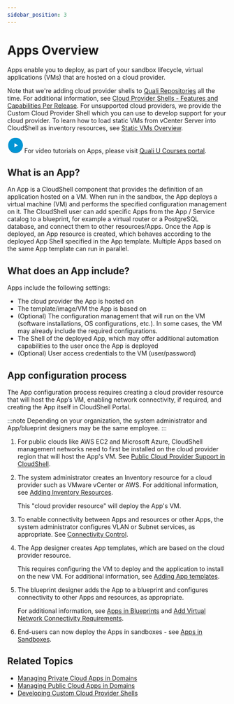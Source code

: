 ```yaml
---
sidebar_position: 3
---
```


# Apps Overview

Apps enable you to deploy, as part of your sandbox lifecycle, virtual applications (VMs) that are hosted on a cloud provider.

Note that we're adding cloud provider shells to [Quali Repositories](https://github.com/orgs/QualiSystems/discussions/categories/integrations) all the time. For additional information, see [Cloud Provider Shells - Features and Capabilities Per Release](https://help.quali.com/Online%20Help/0.0/Portal/Content/Admn/Clp-capabilities.htm). For unsupported cloud providers, we provide the Custom Cloud Provider Shell which you can use to develop support for your cloud provider. To learn how to load static VMs from vCenter Server into CloudShell as inventory resources, see [Static VMs Overview](https://help.quali.com/Online%20Help/0.0/Portal/Content/CSP/LAB-MNG/Features/Static-VMs.htm).

![](/Images/OLH-Images/video-icon.jpg)For video tutorials on Apps, please visit [Quali U Courses portal](https://courses.quali.com/).

## What is an App?

An App is a CloudShell component that provides the definition of an application hosted on a VM. When run in the sandbox, the App deploys a virtual machine (VM) and performs the specified configuration management on it. The CloudShell user can add specific Apps from the App / Service catalog to a blueprint, for example a virtual router or a PostgreSQL database, and connect them to other resources/Apps. Once the App is deployed, an App resource is created, which behaves according to the deployed App Shell specified in the App template. Multiple Apps based on the same App template can run in parallel.

## What does an App include?

Apps include the following settings:

- The cloud provider the App is hosted on
- The template/image/VM the App is based on
- (Optional) The configuration management that will run on the VM (software installations, OS configurations, etc.). In some cases, the VM may already include the required configurations.
- The Shell of the deployed App, which may offer additional automation capabilities to the user once the App is deployed
- (Optional) User access credentials to the VM (user/password)

## App configuration process

The App configuration process requires creating a cloud provider resource that will host the App’s VM, enabling network connectivity, if required, and creating the App itself in CloudShell Portal.

:::note
Depending on your organization, the system administrator and App/blueprint designers may be the same employee.
:::

1. For public clouds like AWS EC2 and Microsoft Azure, CloudShell management networks need to first be installed on the cloud provider region that will host the App's VM. See [Public Cloud Provider Support in CloudShell](https://help.quali.com/Online%20Help/0.0/Portal/Content/Admn/Prp-for-cld-prvdrs.htm).
    
2. The system administrator creates an Inventory resource for a cloud provider such as VMware vCenter or AWS. For additional information, see [Adding Inventory Resources](https://help.quali.com/Online%20Help/0.0/Portal/Content/CSP/INVN/Add-Rsrc-Tmplt.htm).
    
    This "cloud provider resource" will deploy the App's VM.
    
3. To enable connectivity between Apps and resources or other Apps, the system administrator configures VLAN or Subnet services, as appropriate. See [Connectivity Control](https://help.quali.com/Online%20Help/0.0/Portal/Content/Admn/Cnct-Ctrl.htm).
    
4. The App designer creates App templates, which are based on the cloud provider resource.
    
    This requires configuring the VM to deploy and the application to install on the new VM. For additional information, see [Adding App templates](https://help.quali.com/Online%20Help/0.0/Portal/Content/CSP/MNG/Mng-Apps.htm#Adding).
    
5. The blueprint designer adds the App to a blueprint and configures connectivity to other Apps and resources, as appropriate.
    
    For additional information, see [Apps in Blueprints](https://help.quali.com/Online%20Help/0.0/Portal/Content/CSP/LAB-MNG/App-Actns/Blprnt-Use-Apps.htm#Adding) and [Add Virtual Network Connectivity Requirements](https://help.quali.com/Online%20Help/0.0/Portal/Content/CSP/LAB-MNG/App-Cnct/Vir-Ntwrk-Cnct-Crt.htm).
    
6. End-users can now deploy the Apps in sandboxes - see [Apps in Sandboxes](https://help.quali.com/Online%20Help/0.0/Portal/Content/CSP/LAB-MNG/App-Actns/Sndbx-Use-Apps.htm).

## Related Topics

- [Managing Private Cloud Apps in Domains](https://help.quali.com/Online%20Help/0.0/Portal/Content/Admn/Mng-Prvt-Cld-Apps-in-Dmns.htm)
- [Managing Public Cloud Apps in Domains](https://help.quali.com/Online%20Help/0.0/Portal/Content/Admn/Mng-Pblc-Cld-Apps-in-Dmns.htm)
- [Developing Custom Cloud Provider Shells](https://help.quali.com/Online%20Help/0.0/Portal/Content/DevGuide/Cld-Prvdrs/Developing-Cloud-Shells.htm)